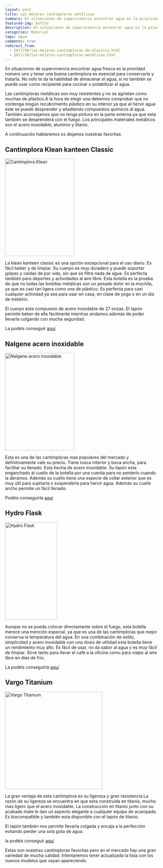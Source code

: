 ```yaml
---
layout: post
title: Las mejores cantimploras metálicas
summary: En situaciones de supervivencia encontrar agua es la prioridad número uno, y tener una buena cantimplora es esencial para poder conservarla y tratarla.
featured-img: bottle
description: En situaciones de supervivencia encontrar agua es la prioridad número uno, y tener una buena cantimplora es esencial para poder conservarla y tratarla
categories: Material
tags: agua
comments: true
redirect_from:
  - 2017/08/las-mejores-cantimploras-de-plastico.html
  - 2017/10/las-mejores-cantimploras-metalicas.html
---
```


<p>
    En situaciones de supervivencia encontrar agua fresca es la prioridad número uno y tener una buena cantimplora es esencial para conservarla y tratarla. No solo te da la habilidad de almacenar el agua, si no también se puede usar como recipiente para cocinar o potabilizar el agua.
</p>
<p>
Las cantimploras metálicas son muy resistentes y no se agrietan como muchas de plástico.A la hora de elegir una debemos comprobar que no contenga ningún recubrimiento plástico en su interior ya que al hervir agua éste se puede desprender y añadiendo compuestos químicos al agua. También aconsejamos que no tenga pintura en la parte externa ya que esta también se desprenderá con el fuego.
Los principales materiales metálicos son el acero inoxidable, aluminio y titanio.
</p>
<p>
A continuación hablaremos os dejamos nuestras favoritas.
</p>

<h2>Cantimplora Klean kanteen Classic</h2>

<a href="https://www.amazon.es/gp/product/B01GFPZ9LS/ref=as_li_tl?ie=UTF8&camp=3638&creative=24630&creativeASIN=B01GFPZ9LS&linkCode=as2&tag=tdspvv-21&linkId=c70ef62fd381166165b15b0f5a43e2e6" imageanchor="1" ><img border="0" src="{{ '/assets/img/posts/can_klean.jpg' | absolute_url }}" width="228" height="320" data-original-width="357"  class="product-img" data-original-height="500" alt="Cantimplora Klean"/></a>

<p>
La klean kanteen classic es una opción excepcional para el uso diario. Es fácil beber y de limpiar. Su cuerpo es muy duradero y puede soportar golpes y caídas de por vida, sin que se filtre nada de agua. Es perfecta también para deportes y actividades al aire libre. Esta botella es la prueba de que no todas las botellas metálicas son un pesado dolor en la mochila, ya que es casi tan ligera como una de plástico. Es perfecta para casi cualquier actividad ya sea para usar en casa, en clase de yoga o en un día de trekkinn.
</p>
<p>El cuerpo esta compuesto de acero inoxidable de 27 onzas. El tapón permite beber de ella fácilmente mientras andamos además de poder llevarla colgando con mucha seguridad.</p>

La podéis conseguir <a target="_blank" href="https://www.amazon.es/gp/product/B01GFPZ9LS/ref=as_li_tl?ie=UTF8&camp=3638&creative=24630&creativeASIN=B01GFPZ9LS&linkCode=as2&tag=tdspvv-21&linkId=c70ef62fd381166165b15b0f5a43e2e6">aquí</a><img src="//ir-es.amazon-adsystem.com/e/ir?t=tdspvv-21&l=am2&o=30&a=B01GFPZ9LS" width="1" height="1" border="0" alt="" style="border:none !important; margin:0px !important;" />


<h2>Nalgene acero inoxidable</h2>

<a href="https://www.amazon.es/gp/product/B001GSOHMC/ref=as_li_tl?ie=UTF8&camp=3638&creative=24630&creativeASIN=B001GSOHMC&linkCode=as2&tag=tdspvv-21&linkId=2d16597ef1dc742cc6c090c1ed755668" imageanchor="1" ><img border="0" src="{{ '/assets/img/posts/can_nalgene.jpg' | absolute_url }}" width="228" height="320" max-width="43%" data-original-width="357" data-original-height="500" alt="Nalgene acero inoxidable" class="product-img"/></a>

<p>Esta es una de las cantimploras mas populares del mercado y definitivamente vale su precio. Tiene rosca interior y boca ancha, para facilitar su llenado. Esta hecha de acero inoxidable. Su tapón esta enganchado al cuello de la botella por una cuerda para no perderlo cuando la abramos. Además su cuello tiene una especie de collar exterior que es muy útil para sujetarla o suspenderla para hervir agua. Además su cuello ancho permite un fácil llenado. </p>

Podéis conseguirla <a target="_blank" href="https://www.amazon.es/gp/product/B001GSOHMC/ref=as_li_tl?ie=UTF8&camp=3638&creative=24630&creativeASIN=B001GSOHMC&linkCode=as2&tag=tdspvv-21&linkId=2d16597ef1dc742cc6c090c1ed755668">aquí</a><img src="//ir-es.amazon-adsystem.com/e/ir?t=tdspvv-21&l=am2&o=30&a=B001GSOHMC" width="1" height="1" border="0" alt="Nalgene acero inoxidable" style="border:none !important; margin:0px !important;" />

<h2>Hydro Flask</h2>

<a href="https://www.amazon.es/gp/product/B01KXHES02/ref=as_li_tl?ie=UTF8&camp=3638&creative=24630&creativeASIN=B01KXHES02&linkCode=as2&tag=tdspvv-21&linkId=e1b29633f49538ddf0614436249f1133" imageanchor="1" ><img border="0" src="{{ '/assets/img/posts/can_hydro.jpg' | absolute_url }}" width="172" height="320" data-original-width="429"  class="product-img" data-original-height="500" alt="Hydro Flask" /></a>

<p>Aunque no se pueda colocar directamente sobre el fuego, esta botella merece una mención especial, ya que es una de las cantimploras que mejor conserva la temperatura del agua. En una combinación de estilo, simplicidad y acero inoxidable con una dosis de utilidad esta botella tiene un rendimiento muy alto. Es fácil de usar, no da sabor al agua y es muy fácil de limpiar. Sirve tanto para llevar el café a la oficina como para viajes al aire libre en días de frio.
</p>

La podéis conseguirla <a target="_blank" href="https://www.amazon.es/gp/product/B01KXHES02/ref=as_li_tl?ie=UTF8&camp=3638&creative=24630&creativeASIN=B01KXHES02&linkCode=as2&tag=tdspvv-21&linkId=e1b29633f49538ddf0614436249f1133">aquí</a><img src="//ir-es.amazon-adsystem.com/e/ir?t=tdspvv-21&l=am2&o=30&a=B01KXHES02" width="1" height="1" border="0" alt="Hydro Flask" style="border:none !important; margin:0px !important;" />

<h2>Vargo Titanium</h2>

<a href="https://www.amazon.es/gp/product/B008Y2S3UK/ref=as_li_tl?ie=UTF8&camp=3638&creative=24630&creativeASIN=B008Y2S3UK&linkCode=as2&tag=tdspvv-21&linkId=e98c168e38a0d10681dddd0d14b7f868" imageanchor="1" ><img border="0" src="{{ '/assets/img/posts/can_vargo.jpg' | absolute_url }}" width="320" height="320" data-original-width="800" data-original-height="799"  alt="Vargo Titanium" class="product-img"/></a>

<p>La gran ventaja de esta cantimplora es su ligereza y gran resistencia.La razón de su ligereza se encuentra en que esta construida en titanio, mucho mas ligero que el acero inoxidable. La construcción en titanio junto con su acabado mate le dan un aspecto elegante a cualquier equipo de acampada. Es biocompatible y también esta disponible con el tapón de titanio. </p>
<p>El tapón también nos permite llevarla colgada y encaja a la perfección evitando perder una sola gota de agua.</p>

la podéis conseguir <a target="_blank" href="https://www.amazon.es/gp/product/B008Y2S3UK/ref=as_li_tl?ie=UTF8&camp=3638&creative=24630&creativeASIN=B008Y2S3UK&linkCode=as2&tag=tdspvv-21&linkId=e98c168e38a0d10681dddd0d14b7f868">aquí</a><img src="//ir-es.amazon-adsystem.com/e/ir?t=tdspvv-21&l=am2&o=30&a=B008Y2S3UK" width="1" height="1" border="0" alt="Vargo Titanium" style="border:none !important; margin:0px !important;" />
<p>
Estas son nuestras cantimploras favoritas pero en el mercado hay una gran variedad de mucha calidad. Intentaremos tener actualizada la lista con los nuevos modelos que vayan apareciendo.
</p>